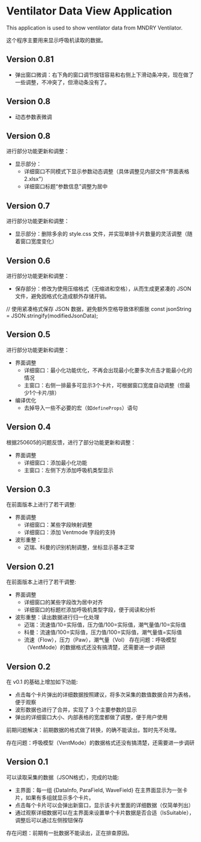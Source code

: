 # Ventilator Data View Application

This application is used to show ventilator data from MNDRY Ventilator.

这个程序主要用来显示呼吸机读取的数据。

## Version 0.81

- 弹出窗口微调：右下角的窗口调节按钮容易和右侧上下滑动条冲突，现在做了一些调整，不冲突了，但滑动条没有了。

## Version 0.8

- 动态参数表微调

## Version 0.8

进行部分功能更新和调整：

- 显示部分：
	* 详细窗口不同模式下显示参数动态调整（具体调整见内部文件“界面表格2.xlsx”）
	* 详细窗口标题“参数信息”调整为居中 

## Version 0.7

进行部分功能更新和调整：

- 显示部分：删除多余的 style.css 文件，并实现单排卡片数量的灵活调整（随着窗口宽度变化）
	
## Version 0.6

进行部分功能更新和调整：

- 保存部分：修改为使用压缩格式（无缩进和空格），从而生成更紧凑的 JSON 文件，避免因格式化造成额外存储开销。

// 使用紧凑格式保存 JSON 数据，避免额外空格导致体积膨胀
const jsonString = JSON.stringify(modifiedJsonData); 

## Version 0.5

进行部分功能更新和调整：

- 界面调整
	* 详细窗口：最小化功能优化，不再会出现最小化要多次点击才能最小化的情况
	* 主窗口：右侧一排最多可显示3个卡片，可根据窗口宽度自动调整（但最少1个卡片/排）
- 编译优化
	* 去掉导入一些不必要的宏（如`defineProps`）语句

## Version 0.4

根据250605的问题反馈，进行了部分功能更新和调整：

- 界面调整
	* 详细窗口：添加最小化功能
	* 主窗口：左侧下方添加呼吸机类型显示

## Version 0.3

在前面版本上进行了若干调整:

- 界面调整
	* 详细窗口：某些字段映射调整
	* 详细窗口：添加 Ventmode 字段的支持
- 波形重整：
	* 迈瑞、科曼的识别机制调整，坐标显示基本正常

## Version 0.21

在前面版本上进行了若干调整:

- 界面调整
	* 详细窗口的某些字段改为居中对齐
	* 详细窗口的标题栏添加呼吸机类型字段，便于阅读和分析
- 波形重整：读出数据进行归一化处理
	* 迈瑞：流速值/10=实际值，压力值/100=实际值，潮气量值/10=实际值
	* 科曼：流速值/100=实际值，压力值/100=实际值，潮气量值=实际值
	* 流速（Flow），压力（Paw），潮气量（Vol）
存在问题：呼吸模型（VentMode）的数据格式还没有搞清楚，还需要进一步调研

## Version 0.2

在 v0.1 的基础上增加如下功能:

- 点击每个卡片弹出的详细数据按照建议，将多次采集的数值数据合并为表格，便于观察
- 波形数据也进行了合并，实现了 3 个主要参数的显示
- 弹出的详细窗口大小、内部表格的宽度都做了调整，便于用户使用

前期问题解决：前期数据的格式做了转换，的确不能读出，暂时先不处理。

存在问题：呼吸模型（VentMode）的数据格式还没有搞清楚，还需要进一步调研


## Version 0.1

可以读取采集的数据（JSON格式），完成的功能:

- 主界面：每一组 {DataInfo, ParaField, WaveField} 在主界面显示为一张卡片，如果有多组就显示多个卡片。
- 点击每个卡片可以会弹出新窗口，显示该卡片里面的详细数据（仅简单列出）
- 通过观察详细数据可以在主界面来设置单个卡片数据是否合适（IsSuitable），调整后可以通过左侧按钮保存

存在问题：前期有一批数据不能读出，正在排查原因。